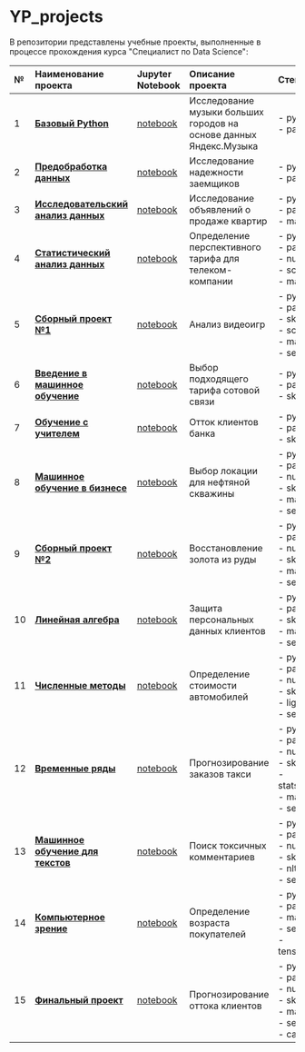 # YP_projects

В репозитории представлены учебные проекты, выполненные в процессе прохождения курса "Специалист по Data Science":


| № | **Наименование проекта** | **Jupyter Notebook** | **Описание проекта** |   **Стек**  |  
|:--|:-----------|:---------------------|:-------------|:----------------|  
| 1 | [**Базовый Python**](https://github.com/following-the-rabbit/YP_projects/blob/main/01_Base_Python/README.md) | [notebook](https://nbviewer.org/github/following-the-rabbit/YP_projects/blob/main/01_Base_Python/big_cities_music_research.ipynb) | Исследование музыки больших городов на основе данных Яндекс.Музыка | - python<br>- pandas |
| 2 | [**Предобработка данных**](https://github.com/following-the-rabbit/YP_projects/blob/main/02_Data_Preprocessing/README.md) | [notebook](https://nbviewer.org/github/following-the-rabbit/YP_projects/blob/main/02_Data_Preprocessing/borrower_reliability_research.ipynb) | Исследование надежности заемщиков | - python<br>- pandas |
| 3 | [**Исследовательский анализ данных**](https://github.com/following-the-rabbit/YP_projects/blob/main/03_Exploratory_Data_Analysis/README.md) | [notebook](https://nbviewer.org/github/following-the-rabbit/YP_projects/blob/main/03_Exploratory_Data_Analysis/apartment_sales_research.ipynb) | Исследование объявлений о продаже квартир | - python<br>- pandas<br>- matplotlib |  
| 4 | [**Статистический анализ данных**](https://github.com/following-the-rabbit/YP_projects/blob/main/04_Statistical_Data_Analysis/README.md) | [notebook](https://nbviewer.org/github/following-the-rabbit/YP_projects/blob/main/04_Statistical_Data_Analysis/choice_of_mobile_tariff.ipynb) | Определение перспективного тарифа для телеком-компании | - python<br>- pandas<br>- numpy<br>- scipy<br>- matplotlib |  
| 5 | [**Сборный проект №1**](https://github.com/following-the-rabbit/YP_projects/blob/main/05_Integreted_Project_1/README.md) | [notebook](https://nbviewer.org/github/following-the-rabbit/YP_projects/blob/main/05_Integreted_Project_1/game_sales_analysis.ipynb) | Анализ видеоигр | - python<br>- pandas<br>- sklearn<br>- scipy<br>- matplotlib<br>- seaborn |  
| 6 | [**Введение в машинное обучение**](https://github.com/following-the-rabbit/YP_projects/tree/main/06_Intro_to_Machine_Learning/README.md) | [notebook](https://nbviewer.org/github/following-the-rabbit/YP_projects/blob/main/06_Intro_to_Machine_Learning/choosing__the_right_cellular_plan.ipynb) | Выбор подходящего тарифа сотовой связи | - python<br>- pandas<br>- sklearn |  
| 7 | [**Обучение с учителем**](https://github.com/following-the-rabbit/YP_projects/blob/main/07_Supervised_Learning/README.md) | [notebook](https://nbviewer.org/github/following-the-rabbit/YP_projects/blob/main/07_Supervised_Learning/churn_bank_clients.ipynb) | Отток клиентов банка | - python<br>- pandas<br>- sklearn |  
| 8 | [**Машинное обучение в бизнесе**](https://github.com/following-the-rabbit/YP_projects/blob/main/08_Machine_Learning_in_Bisiness/README.md) | [notebook](https://nbviewer.org/github/following-the-rabbit/YP_projects/blob/main/08_Machine_Learning_in_Bisiness/choice_oil_well_location.ipynb) | Выбор локации для нефтяной скважины | - python<br>- pandas<br>- numpy<br>- sklearn<br>- matplotlib<br>- seaborn |  
| 9 | [**Сборный проект №2**](https://github.com/following-the-rabbit/YP_projects/blob/main/09_Integreted_Project_2/README.md) | [notebook](https://nbviewer.org/github/following-the-rabbit/YP_projects/blob/main/09_Integreted_Project_2/recovery__gold_of_from_ore.ipynb) | Восстановление золота из руды | - python<br>- pandas<br>- numpy<br>- sklearn<br>- matplotlib<br>- seaborn |  
| 10 | [**Линейная алгебра**](https://github.com/following-the-rabbit/YP_projects/tree/main/10_Linear_Algebra) | [notebook](https://nbviewer.org/github/following-the-rabbit/YP_projects/blob/main/10_Linear_Algebra/protection_personal_data_clients.ipynb) | Защита персональных данных клиентов | - python<br>- pandas<br>- sklearn<br>- matplotlib<br>- seaborn |  
| 11 | [**Численные методы**](https://github.com/following-the-rabbit/YP_projects/blob/main/11_Numerical_Methods/README.md) | [notebook](https://nbviewer.org/github/following-the-rabbit/YP_projects/blob/main/11_Numerical_Methods/car_valuation.ipynb) | Определение стоимости автомобилей | - python<br>- pandas<br>- numpy<br>- sklearn<br>- lightgbm<br>- seaborn |  
| 12 | [**Временные ряды**](https://github.com/following-the-rabbit/YP_projects/blob/main/12_Time_Series/README.md) | [notebook](https://nbviewer.org/github/following-the-rabbit/YP_projects/blob/main/12_Time_Series/forecasting_taxi_orders.ipynb) | Прогнозирование заказов такси | - python<br>- pandas<br>- numpy<br>- sklearn<br>- statsmodels<br>- matplotlib<br>- seaborn |  
| 13 | [**Машинное обучение для текстов**](https://github.com/following-the-rabbit/YP_projects/blob/main/13_Machine_Learning_for_Texts/README.md) | [notebook](https://nbviewer.org/github/following-the-rabbit/YP_projects/blob/main/13_Machine_Learning_for_Texts/detection_of_toxic_comments.ipynb) | Поиск токсичных комментариев | - python<br>- pandas<br>- numpy<br>- sklearn<br>- nltk<br>- seaborn |
| 14 | [**Компьютерное зрение**](https://github.com/following-the-rabbit/YP_projects/tree/main/14_Computer_Vision/README.md) | [notebook](https://nbviewer.org/github/following-the-rabbit/YP_projects/blob/main/14_Computer_Vision/determining_the_age_of_buyers.ipynb) | Определение возраста покупателей | - python<br>- pandas<br>- matplotlib<br>- seaborn<br>- tensorflow | 
| 15 | [**Финальный проект**](https://github.com/following-the-rabbit/YP_projects/blob/main/15_Final_Project/README.md) | [notebook](https://nbviewer.org/github/following-the-rabbit/YP_projects/blob/main/15_Final_Project/customer_churn_forecast.ipynb) | Прогнозирование оттока клиентов | - python<br>- pandas<br>- numpy<br>- sklearn<br>- matplotlib<br>- seaborn<br>- catboost |
